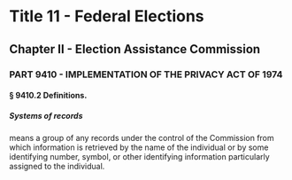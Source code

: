 
# Title 11 - Federal Elections
## Chapter II - Election Assistance Commission
### PART 9410 - IMPLEMENTATION OF THE PRIVACY ACT OF 1974
#### § 9410.2 Definitions.
##### Systems of records

means a group of any records under the control of the Commission from which information is retrieved by the name of the individual or by some identifying number, symbol, or other identifying information particularly assigned to the individual.
